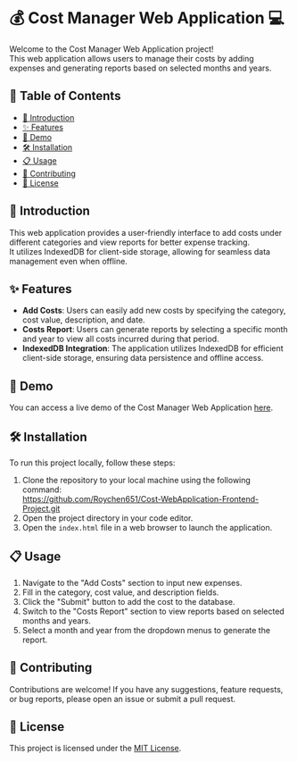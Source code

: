 # 💰 Cost Manager Web Application 💻

Welcome to the Cost Manager Web Application project!<br/>This web application allows users to manage their costs by adding expenses and generating reports based on selected months and years.

## 📝 Table of Contents

- [👋 Introduction](#-introduction)
- [✨ Features](#-features)
- [🚀 Demo](#-demo)
- [🛠️ Installation](#️️-installation)
- [📋 Usage](#-usage)
- [🤝 Contributing](#-contributing)
- [📄 License](#-license)

## 👋 Introduction

This web application provides a user-friendly interface to add costs under different categories and view reports for better expense tracking.<br/>It utilizes IndexedDB for client-side storage, allowing for seamless data management even when offline.

## ✨ Features

- **Add Costs**: Users can easily add new costs by specifying the category, cost value, description, and date.<br/>
- **Costs Report**: Users can generate reports by selecting a specific month and year to view all costs incurred during that period.<br/>
- **IndexedDB Integration**: The application utilizes IndexedDB for efficient client-side storage, ensuring data persistence and offline access.<br/>

## 🚀 Demo

You can access a live demo of the Cost Manager Web Application [here](#https://cost-webapplication-frontend-project.onrender.com).

## 🛠️ Installation

To run this project locally, follow these steps:

1. Clone the repository to your local machine using the following command:<br/>
https://github.com/Roychen651/Cost-WebApplication-Frontend-Project.git <br/>
2. Open the project directory in your code editor.
3. Open the `index.html` file in a web browser to launch the application.

## 📋 Usage

1. Navigate to the "Add Costs" section to input new expenses.
2. Fill in the category, cost value, and description fields.
3. Click the "Submit" button to add the cost to the database.
4. Switch to the "Costs Report" section to view reports based on selected months and years.
5. Select a month and year from the dropdown menus to generate the report.

## 🤝 Contributing

Contributions are welcome! If you have any suggestions, feature requests, or bug reports, please open an issue or submit a pull request.

## 📄 License

This project is licensed under the [MIT License](LICENSE).
